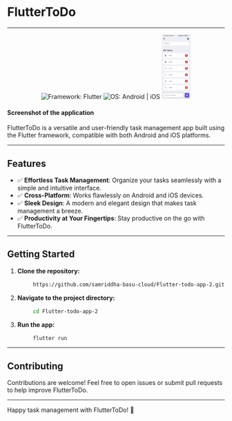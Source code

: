 # FlutterToDo

---

<p align="center">
    <img src="https://img.shields.io/badge/Framework-Flutter-blue?logo=flutter" alt="Framework: Flutter">
    <img src="https://img.shields.io/badge/OS-Android%20%7C%20iOS-green" alt="OS: Android | iOS">
    <img src="screenshot.jpeg" alt="App Screenshot" height="150rem">
    <h4> Screenshot of the application </h4>

FlutterToDo is a versatile and user-friendly task management app built using the Flutter framework, compatible with both Android and iOS platforms.

---

## Features
- ✅ **Effortless Task Management**: Organize your tasks seamlessly with a simple and intuitive interface.
- ✅ **Cross-Platform**: Works flawlessly on Android and iOS devices.
- ✅ **Sleek Design**: A modern and elegant design that makes task management a breeze.
- ✅ **Productivity at Your Fingertips**: Stay productive on the go with FlutterToDo.

---

## Getting Started

1. **Clone the repository:**

   ```bash
        https://github.com/samriddha-basu-cloud/Flutter-todo-app-2.git
   ```

2. **Navigate to the project directory:**

   ```bash
        cd Flutter-todo-app-2
   ```

3. **Run the app:**

   ```bash
        flutter run
   ```
---

## Contributing

Contributions are welcome! Feel free to open issues or submit pull requests to help improve FlutterToDo.

---

Happy task management with FlutterToDo! 🚀
